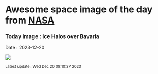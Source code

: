 
# Awesome space image of the day from [NASA](https://api.nasa.gov/)

### Today image : Ice Halos over Bavaria
Date : 2023-12-20

![](https://apod.nasa.gov/apod/image/2312/BavarianHalos_Werner_960.jpg)

<small>Latest update : Wed Dec 20 09:10:37 2023</small>
        